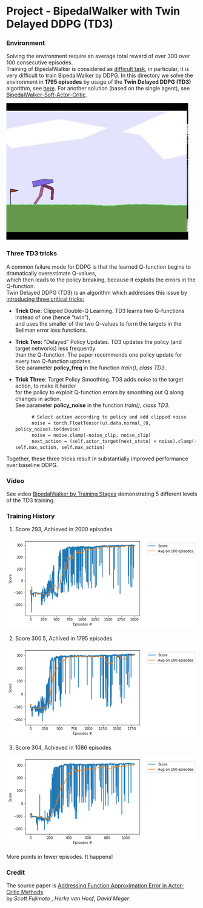 # Project - BipedalWalker with Twin Delayed DDPG (TD3)    

### Environment  

Solving the environment require an average total reward of over 300 over 100 consecutive episodes.  
Training of BipedalWalker is considered as [difficult task](https://ctmakro.github.io/site/on_learning/rl/bipedal.html), 
in particular, it is very difficult to train BipedalWalker by DDPG. In this directory we solve the environment in __1795 episodes__
by usage of the __Twin Delayed DDPG (TD3)__ algorithm, see [here](https://arxiv.org/abs/1802.09477).
For another solution (based on the single agent), see [BipedalWalker-Soft-Actor-Critic](https://github.com/Rafael1s/Deep-Reinforcement-Learning-Udacity/tree/master/BipedalWalker-Soft-Actor-Critic).

![](images/bipedalwalker.jpg)

### Three TD3 tricks   

A common failure mode for DDPG is that the learned Q-function begins to dramatically overestimate Q-values,      
which then leads to the policy breaking, because it exploits the errors in the Q-function.     
Twin Delayed DDPG (TD3) is an algorithm which addresses this issue by [introducing three critical tricks:](https://spinningup.openai.com/en/latest/algorithms/td3.html)

* **Trick One:** Clipped Double-Q Learning. TD3 learns two Q-functions instead of one (hence “twin”),        
and uses the smaller of the two Q-values to form the targets in the Bellman error loss functions.      

* **Trick Two:**  “Delayed” Policy Updates. TD3 updates the policy (and target networks) less frequently      
than the Q-function. The paper recommends one policy update for every two Q-function updates.   
See parameter **policy_freq**  in the function _train()_, _class TD3_.

* **Trick Three**: Target Policy Smoothing. TD3 adds noise to the target action, to make it harder   
for the policy to exploit Q-function errors by smoothing out Q along changes in action.   
See parameter **policy_noise**  in the function _train()_, _class TD3_.

            # Select action according to policy and add clipped noise 
            noise = torch.FloatTensor(u).data.normal_(0, policy_noise).to(device)
            noise = noise.clamp(-noise_clip, noise_clip)
            next_action = (self.actor_target(next_state) + noise).clamp(-self.max_action, self.max_action)

Together, these three tricks result in substantially improved performance over baseline DDPG.     

### Video

 See video [BipedalWalker by Training Stages](https://www.youtube.com/watch?v=g01mIFbxVns) demonstrating 5 different
 levels of the TD3 training. 

### Training History

1.  Score 293, Achieved in 2000 episodes   

![](plots/plot_2000epis_293.9score.png)

2.  Score 300.5, Achived in 1795 episodes   
     
![](plots/plot_1795epis_300.5score.png)

3. Score 304, Achieved in 1086 episodes

![](plots/plot_1086epis_304score.png)

More points in fewer episodes. It happens!


### Credit

The source paper is [Addressing Function Approximation Error in Actor-Critic Methods](https://arxiv.org/abs/1802.09477)  
by _Scott Fujimoto_ , _Herke van Hoof_, _David Meger_.
